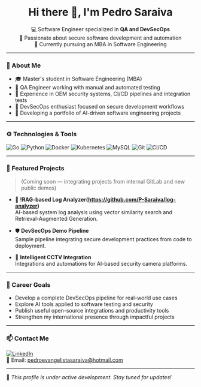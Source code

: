 <h1 align="center">Hi there 👋, I'm Pedro Saraiva</h1>

<p align="center">
  💻 Software Engineer specialized in <strong>QA and DevSecOps</strong><br>
  🔐 Passionate about secure software development and automation<br>
  🧠 Currently pursuing an MBA in Software Engineering
</p>

---

### 🧠 About Me

- 🎓 Master's student in Software Engineering (MBA)
- 🧪 QA Engineer working with manual and automated testing 
- 🔄 Experience in OEM security systems, CI/CD pipelines and integration tests
- 🔐 DevSecOps enthusiast focused on secure development workflows
- 🤖 Developing a portfolio of AI-driven software engineering projects

---

### ⚙️ Technologies & Tools

![Go](https://img.shields.io/badge/Go-00ADD8?style=for-the-badge&logo=go&logoColor=white)
![Python](https://img.shields.io/badge/Python-3776AB?style=for-the-badge&logo=python&logoColor=white)
![Docker](https://img.shields.io/badge/Docker-2496ED?style=for-the-badge&logo=docker&logoColor=white)
![Kubernetes](https://img.shields.io/badge/Kubernetes-326CE5?style=for-the-badge&logo=kubernetes&logoColor=white)
![MySQL](https://img.shields.io/badge/MySQL-005C84?style=for-the-badge&logo=mysql&logoColor=white)
![Git](https://img.shields.io/badge/Git-F05032?style=for-the-badge&logo=git&logoColor=white)
![CI/CD](https://img.shields.io/badge/CI%2FCD-0A0A0A?style=for-the-badge&logo=githubactions&logoColor=white)

---

### 🚀 Featured Projects

> (Coming soon — integrating projects from internal GitLab and new public demos)

- 🔎 **!RAG-based Log Analyzer(https://github.com/P-Saraiva/log-analyzer)**  
  AI-based system log analysis using vector similarity search and Retrieval-Augmented Generation.

- 🛡️ **DevSecOps Demo Pipeline**  
  Sample pipeline integrating secure development practices from code to deployment.

- 🎥 **Intelligent CCTV Integration**  
  Integrations and automations for AI-based security camera platforms.

---

### 🎯 Career Goals

- Develop a complete DevSecOps pipeline for real-world use cases
- Explore AI tools applied to software testing and security
- Publish useful open-source integrations and productivity tools
- Strengthen my international presence through impactful projects

---

### 📫 Contact Me

[![LinkedIn](https://img.shields.io/badge/LinkedIn-blue?style=flat&logo=linkedin&logoColor=white)](https://linkedin.com/in/pedro-e-saraiva)  
📧 Email: pedroevangelistasaraiva@hotmail.com

---

📌 _This profile is under active development. Stay tuned for updates!_

